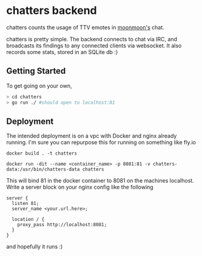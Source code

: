 # chatters backend

chatters counts the usage of TTV emotes in [moonmoon's](twitch.tv/moonmoon) chat.

chatters is pretty simple. The backend connects to chat via IRC, and broadcasts its findings to any connected clients via websocket. It also records some stats, stored in an SQLite db :)

## Getting Started

To get going on your own,
```bash
> cd chatters
> go run ./ #should open to localhost:81
```

## Deployment
The intended deployment is on a vpc with Docker and nginx already running. I'm sure you can repurpose this for running on something like fly.io

`docker build . -t chatters`

`docker run -dit --name <container_name> -p 8081:81 -v chatters-data:/usr/bin/chatters-data chatters`

This will bind 81 in the docker container to 8081 on the machines localhost. Write a server block on your nginx config like the following

```
server {
  listen 81;
  server_name <your.url.here>;

  location / {
    proxy_pass http://localhost:8081;
  }
}
```
and hopefully it runs :)

